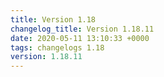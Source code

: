 ```yaml
---
title: Version 1.18
changelog_title: Version 1.18.11
date: 2020-05-11 13:10:33 +0000
tags: changelogs 1.18
version: 1.18.11
---
```

<script src="https://gist.github.com/spinnaker-release/306d7e241272980642e918f64ed91fe3.js?file=1.18.11.md"></script>
<script src="https://gist.github.com/spinnaker-release/306d7e241272980642e918f64ed91fe3.js?file=1.18.10.md"></script>
<script src="https://gist.github.com/spinnaker-release/306d7e241272980642e918f64ed91fe3.js?file=1.18.9.md"></script>
<script src="https://gist.github.com/spinnaker-release/306d7e241272980642e918f64ed91fe3.js?file=1.18.8.md"></script>
<script src="https://gist.github.com/spinnaker-release/306d7e241272980642e918f64ed91fe3.js?file=1.18.7.md"></script>
<script src="https://gist.github.com/spinnaker-release/306d7e241272980642e918f64ed91fe3.js?file=1.18.6.md"></script>
<script src="https://gist.github.com/spinnaker-release/306d7e241272980642e918f64ed91fe3.js?file=1.18.5.md"></script>
<script src="https://gist.github.com/spinnaker-release/306d7e241272980642e918f64ed91fe3.js?file=1.18.4.md"></script>
<script src="https://gist.github.com/spinnaker-release/306d7e241272980642e918f64ed91fe3.js?file=1.18.3.md"></script>
<script src="https://gist.github.com/spinnaker-release/306d7e241272980642e918f64ed91fe3.js?file=1.18.2.md"></script>
<script src="https://gist.github.com/spinnaker-release/306d7e241272980642e918f64ed91fe3.js?file=1.18.1.md"></script>
<script src="https://gist.github.com/spinnaker-release/306d7e241272980642e918f64ed91fe3.js?file=1.18.0.md"></script>

